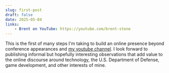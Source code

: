```yaml
---
slug: first-post
draft: false
date: 2025-05-04
links:
    - Brent on YouTube: https://youtube.com/brent-stone
---
```

This is the first of many steps I'm taking to build an online presence beyond conference appearances and 
[my youtube channel](https://www.youtube.com/brent-stone). I look forward to publishing informal but hopefully
interesting observations that add value to the online discourse around technology, the U.S. Department of Defense,
game development, and other interests of mine.

<!-- more -->